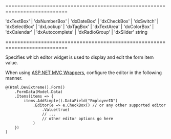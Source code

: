 <!--**
/*-------------------------------------------
    Auto-generated file. Do not modify.
-------------------------------------------

**-->
===========================================================================
<!--acceptValues-->'dxTextBox' | 'dxNumberBox' | 'dxDateBox' | 'dxCheckBox' | 'dxSwitch' | 'dxSelectBox' | 'dxLookup' | 'dxTagBox' | 'dxTextArea' | 'dxColorBox' | 'dxCalendar' | 'dxAutocomplete' | 'dxRadioGroup' | 'dxSlider'<!--/acceptValues-->
<!--type-->string<!--/type-->
===========================================================================

<!--shortDescription-->
Specifies which editor widget is used to display and edit the form item value.
<!--/shortDescription-->

<!--fullDescription-->
When using [ASP.NET MVC Wrappers](/Documentation/Guide/ASP.NET_MVC_Wrappers/Fundamentals/), configure the editor in the following manner.

    @(Html.DevExtreme().Form()
        .FormData(Model.Data)
        .Items(items => {
            items.AddSimple().DataField("EmployeeID")
                .Editor(e => e.CheckBox() // or any other supported editor
                    .Value(true)
                    // ...
                    // other editor options go here
                )
        })
    )
<!--/fullDescription-->